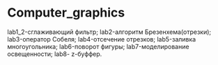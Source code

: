 # Computer_graphics
lab1_2-сглаживающий фильтр;
lab2-алгоритм Брезенхема(отрезки);
lab3-оператор Собеля;
lab4-отсечение отрезков;
lab5-заливка многоугольника;
lab6-поворот фигуры;
lab7-моделирование освещенности;
lab8- z-буффер.
